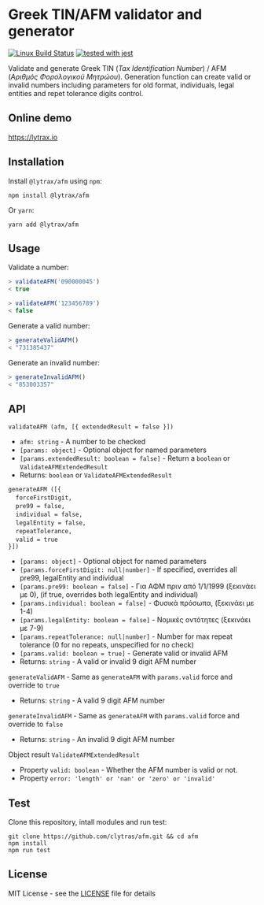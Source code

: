 # Greek TIN/AFM validator and generator

[![Linux Build Status](https://img.shields.io/travis/clytras/afm.svg?style=flat)](https://travis-ci.org/clytras/afm.svg?branch=master)
[![tested with jest](https://img.shields.io/badge/tested_with-jest-99424f.svg)](https://github.com/facebook/jest)


Validate and generate Greek TIN (*Tax Identification Number*) / AFM (*Αριθμός Φορολογικού Μητρώου*). Generation function can create valid or invalid numbers including parameters for old format, individuals, legal entities and repet tolerance digits control.

## Online demo

https://lytrax.io

## Installation

Install `@lytrax/afm` using `npm`:

```
npm install @lytrax/afm
```
Or `yarn`:
```
yarn add @lytrax/afm
```

## Usage

Validate a number:

```js
> validateAFM('090000045')
< true

> validateAFM('123456789')
< false
```

Generate a valid number:

```js
> generateValidAFM()
< "731385437"
```

Generate an invalid number:

```js
> generateInvalidAFM()
< "853003357"
```

## API

`validateAFM (afm, [{ extendedResult = false }])`
* `afm: string` - A number to be checked
* `[params: object]` - Optional object for named parameters
* `[params.extendedResult: boolean = false]` - Return a `boolean` or `ValidateAFMExtendedResult`
* Returns: `boolean` or `ValidateAFMExtendedResult`

`generateAFM ([{`<br>
&nbsp;&nbsp;` forceFirstDigit,`<br>
&nbsp;&nbsp;` pre99 = false,`<br>
&nbsp;&nbsp;` individual = false,`<br>
&nbsp;&nbsp;` legalEntity = false,`<br>
&nbsp;&nbsp;` repeatTolerance,`<br>
&nbsp;&nbsp;` valid = true`<br>
`}])`
* `[params: object]` - Optional object for named parameters
* `[params.forceFirstDigit: null|number]` - If specified, overrides all pre99, legalEntity and individual
* `[params.pre99: boolean = false]` - Για ΑΦΜ πριν από 1/1/1999 (ξεκινάει με 0), (if true, overrides both legalEntity and individual)
* `[params.individual: boolean = false]` - Φυσικά πρόσωπα, (ξεκινάει με 1-4)
* `[params.legalEntity: boolean = false]` - Νομικές οντότητες (ξεκινάει με 7-9)
* `[params.repeatTolerance: null|number]` - Number for max repeat tolerance (0 for no repeats, unspecified for no check)
* `[params.valid: boolean = true]` - Generate valid or invalid AFM
* Returns: `string` - A valid or invalid 9 digit AFM number

`generateValidAFM` - Same as `generateAFM` with `params.valid` force and override to `true`
* Returns: `string` - A valid 9 digit AFM number

`generateInvalidAFM` - Same as `generateAFM` with `params.valid` force and override to `false`
* Returns: `string` - An invalid 9 digit AFM number

Object result `ValidateAFMExtendedResult`<br/>
* Property `valid: boolean` - Whether the AFM number is valid or not.
* Property `error: 'length' or 'nan' or 'zero' or 'invalid'`


## Test

Clone this repository, intall modules and run test:

```
git clone https://github.com/clytras/afm.git && cd afm
npm install
npm run test
```

## License

MIT License - see the [LICENSE](LICENSE) file for details
